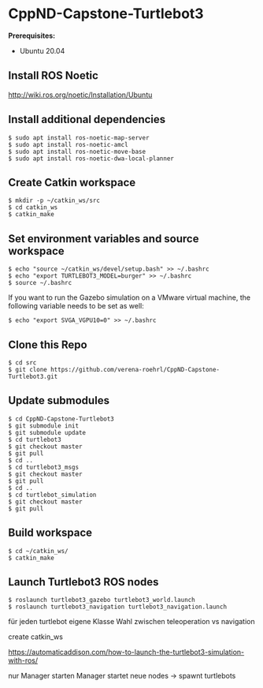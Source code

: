 # CppND-Capstone-Turtlebot3

**Prerequisites:**
* Ubuntu 20.04

## Install ROS Noetic
http://wiki.ros.org/noetic/Installation/Ubuntu

## Install additional dependencies
```
$ sudo apt install ros-noetic-map-server
$ sudo apt install ros-noetic-amcl
$ sudo apt install ros-noetic-move-base
$ sudo apt install ros-noetic-dwa-local-planner
```

## Create Catkin workspace
```
$ mkdir -p ~/catkin_ws/src
$ cd catkin_ws
$ catkin_make

```
## Set environment variables and source workspace
```
$ echo "source ~/catkin_ws/devel/setup.bash" >> ~/.bashrc
$ echo "export TURTLEBOT3_MODEL=burger" >> ~/.bashrc
$ source ~/.bashrc

```
If you want to run the Gazebo simulation on a VMware virtual machine, the following variable needs to be set as well:
```
$ echo "export SVGA_VGPU10=0" >> ~/.bashrc
```

## Clone this Repo
```
$ cd src
$ git clone https://github.com/verena-roehrl/CppND-Capstone-Turtlebot3.git
```
## Update submodules
```
$ cd CppND-Capstone-Turtlebot3
$ git submodule init
$ git submodule update
$ cd turtlebot3
$ git checkout master
$ git pull
$ cd ..
$ cd turtlebot3_msgs
$ git checkout master
$ git pull
$ cd ..
$ cd turtlebot_simulation
$ git checkout master
$ git pull
```
## Build workspace
```
$ cd ~/catkin_ws/
$ catkin_make
```

## Launch Turtlebot3 ROS nodes
```
$ roslaunch turtlebot3_gazebo turtlebot3_world.launch
$ roslaunch turtlebot3_navigation turtlebot3_navigation.launch 
```





für jeden turtlebot eigene Klasse
Wahl zwischen teleoperation vs navigation

create catkin_ws

https://automaticaddison.com/how-to-launch-the-turtlebot3-simulation-with-ros/

nur Manager starten
Manager startet neue nodes -> spawnt turtlebots

